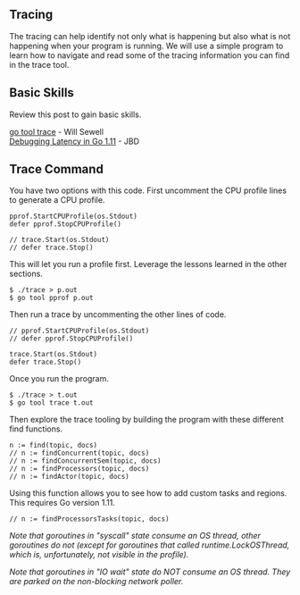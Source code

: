 ## Tracing

The tracing can help identify not only what is happening but also what is not happening when your program is running. We will use a simple program to learn how to navigate and read some of the tracing information you can find in the trace tool.

## Basic Skills

Review this post to gain basic skills.

[go tool trace](https://making.pusher.com/go-tool-trace/) - Will Sewell  
[Debugging Latency in Go 1.11](https://medium.com/observability/debugging-latency-in-go-1-11-9f97a7910d68) - JBD

## Trace Command

You have two options with this code. First uncomment the CPU profile lines to generate a CPU profile.

    pprof.StartCPUProfile(os.Stdout)
	defer pprof.StopCPUProfile()

	// trace.Start(os.Stdout)
	// defer trace.Stop()

This will let you run a profile first. Leverage the lessons learned in the other sections.

    $ ./trace > p.out
    $ go tool pprof p.out

Then run a trace by uncommenting the other lines of code.

    // pprof.StartCPUProfile(os.Stdout)
	// defer pprof.StopCPUProfile()

	trace.Start(os.Stdout)
	defer trace.Stop()

Once you run the program.

    $ ./trace > t.out
    $ go tool trace t.out

Then explore the trace tooling by building the program with these different find functions.

    n := find(topic, docs)
	// n := findConcurrent(topic, docs)
	// n := findConcurrentSem(topic, docs)
	// n := findProcessors(topic, docs)
	// n := findActor(topic, docs)

Using this function allows you to see how to add custom tasks and regions. This requires Go version 1.11.

	// n := findProcessorsTasks(topic, docs)

_Note that goroutines in "syscall" state consume an OS thread, other goroutines do not (except for goroutines that called runtime.LockOSThread, which is, unfortunately, not visible in the profile)._

_Note that goroutines in "IO wait" state do NOT consume an OS thread. They are parked on the non-blocking network poller._ 

